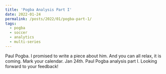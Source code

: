 ```yaml
---
title: 'Pogba Analysis Part I'
date: 2022-01-24
permalink: /posts/2022/01/pogba-part-1/
tags:
  - pogba
  - soccer
  - analytics
  - multi-series
---
```


Paul Pogba. I promised to write a piece about him. And you can all relax, it is coming. Mark your calendar. Jan 24th. Paul Pogba analysis part I. Looking forward to your feedback!
